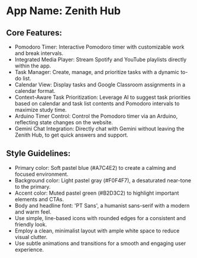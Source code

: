 # **App Name**: Zenith Hub

## Core Features:

- Pomodoro Timer: Interactive Pomodoro timer with customizable work and break intervals.
- Integrated Media Player: Stream Spotify and YouTube playlists directly within the app.
- Task Manager: Create, manage, and prioritize tasks with a dynamic to-do list.
- Calendar View: Display tasks and Google Classroom assignments in a calendar format.
- Context-Aware Task Prioritization: Leverage AI to suggest task priorities based on calendar and task list contents and Pomodoro intervals to maximize study time.
- Arduino Timer Control: Control the Pomodoro timer via an Arduino, reflecting state changes on the website.
- Gemini Chat Integration: Directly chat with Gemini without leaving the Zenith Hub, to get quick answers and support.

## Style Guidelines:

- Primary color: Soft pastel blue (#A7C4E2) to create a calming and focused environment.
- Background color: Light pastel gray (#F0F4F7), a desaturated near-tone to the primary.
- Accent color: Muted pastel green (#B2D3C2) to highlight important elements and CTAs.
- Body and headline font: 'PT Sans', a humanist sans-serif with a modern and warm feel.
- Use simple, line-based icons with rounded edges for a consistent and friendly look.
- Employ a clean, minimalist layout with ample white space to reduce visual clutter.
- Use subtle animations and transitions for a smooth and engaging user experience.